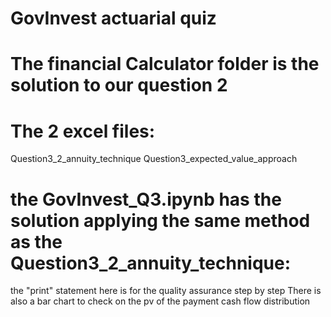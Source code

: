 # GovInvest actuarial quiz 

# The financial Calculator folder is the solution to our question 2

# The 2 excel files: 
Question3_2_annuity_technique
Question3_expected_value_approach

# the GovInvest_Q3.ipynb has the solution applying the same method as the Question3_2_annuity_technique:
the "print" statement here is for the quality assurance step by step
There is also a bar chart to check on the pv of the payment cash flow distribution 
